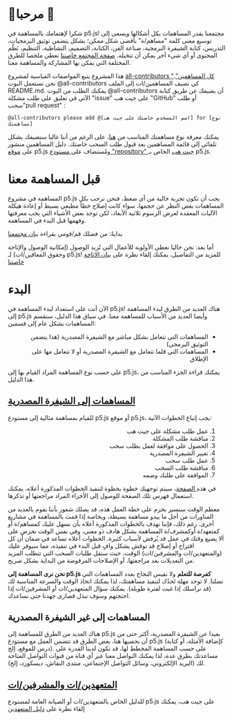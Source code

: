 # 🌸مرحبا 🌺
شكرا لإهتمامك بالمساهمة في p5.js! مجتمعنا يقدر المساهمات بكل أشكالها ويسعى إلى توسيع معنى كلمة "مساهم/ة" بأقصى شكل ممكن؛ بشكل يتضمن توثيق البرمجيات، التدريس، كتابة الشيفرة البرمجية، صناعة الفن، الكتابة، التصميم، النشاطية، التنظيم، نَظْم المحتوى أو أي شيء أخر يمكن أن تتخيله. [صفحة المجتمع خاصتنا](https://p5js.org/community/#contribute) تعطي ملخصا للطرق المختلفة التي يمكن بها المشاركة والمساهمة معنا. 

هذا المشروع يتبع المواصفات القياسية لمشروع [all-contributors "كل المساهمين"](https://github.com/kentcdodds/all-contributors). نحن نستعمل البوت  @all-contributors كي نضيف المساهمين/ات إلى الملف README.md. يمكنك الطلب من البوت  @all-contributors أن يضيفك عن طريق كتابة الآتي في تعليق على طلب مشكلة "issue" على جيت هب "GitHub" أو طلب سحب"pull request" : 
```
@all-contributors please add @[اسم المسخدم خاصتك على جيت هب] for [نوع مساهمتك]
```
يمكنك معرفة نوع مساهمتك المناسب من [هنا](https://allcontributors.org/docs/en/emoji-key)، على الرغم من أننا غالبا سنضيفك بشكل تلقائي إلى قائمة المساهمين بعد قبول طلب السحب خاصتك. دليل المساهمين منشور على [موقع](https://p5js.org/contributor-docs/#/) p5.js ومُستضاف على[ مستودع "repository" جيت هب](https://github.com/processing/p5.js/tree/main/contributor_docs) الخاص بـ p5.js.

# قبل المساهمة معنا
المساهمة في مشروع p5.js  يجب أن تكون تجربة خالية من أي ضغط، فنحن نرحب بكل المساهمات بغض النظر عن حجمها، سواء كانت إصلاح خطأ مطبعي بسيط أو إعادة هيكلة الآليات المعقدة لعرض الرسوم ثلاثية الأبعاد، لكن توجد بعض الأشياء التي يجب معرفتها وفهمها قبل البدء في المساهمة.

بدايةً: من فضلك قم/قومي بقراءة [بيان مجتمعنا](https://p5js.org/community/)

أما بعد: نحن حاليا نعطي الأولوية للأعمال التي تُزيد الوصول (إمكانية الوصول والإتاحة وحقوق المعاقين/ات) لـ p5.js! للمزيد من التفاصيل، يمكنك إلقاء نظرة على [بيان الإتاحة  خاصتنا](./access.md) 

# البدء

الآن أنت على استعداد لبدء المساهمة في p5.js! هناك العديد من الطرق لبدء المساهمة إلى p5.js وأيضا العديد من الأسباب للمساهمة معنا. في سياق هذا الدليل، سنقسم المساهمات بشكل عام إلى قسمين:

<ul dir="rtl">
    <li>المساهمات التي تتعامل بشكل مباشر مع الشيفرة المصدرية (هذا يتضمن التوثيق البرمجي)</li>
    <li>المساهمات التي قلما تتعامل مع الشيفرة المصدرية أو لا تتعامل مها على الإطلاق</li>
</ul>

على حسب نوع المساهمة المراد القيام بها إلى p5.js، يمكنك قراءة الجزء المناسب من هذا الدليل.

## [المساهمات إلى الشيفرة المصدرية](./contributor_guidelines.md)
للقيام بمساهمة مثالية إلى مستودع p5.js أو موقع p5.js، يجب إتباع الخطوات الآتية: 
<ol dir="rtl">
    <li>عمل طلب مشكلة على جيت هب</li>
    <li>مناقشة طلب المشكلة</li>
    <li>الحصول على موافقة لعمل بطلب سحب</li>
    <li>تغيير الشيفرة المصدرية</li>
    <li>عمل طلب سحب</li>
    <li>مناقشة طلب السحب</li>
    <li>الموافقة على طلبك وضمه</li>
</ol>

في هذه[ الصفحة](./contributor_guidelines.md)، سيتم توجهيك خطوة بخطوة لتنفيذ الخطوات المذكورة أعلاه، يمكنك استعمال فهرس تلك الصفحة للوصول إلى الأجزاء المراد مراجعتها أو تذكرها.

معظم الوقت سنسير بحزم على خطة العمل هذه، قد يصلك شعور بأننا نقوم بالعديد من المناورات من أجل ما يبدو مساهمة بسيطة، وبخاصة إذا قمت بالمساهمة في مشاريع أخرى. رغم ذلك، فإننا نهدف بالخطوات المذكورة أعلاه بأن نسهل عليك كمساهم/ة أو كمتعهد/ة أوكمشرف/ة المساهمة بشكل هادف ذو معنى، وفي نفس الوقت نحرص على ألا يضيع وقتك في عمل قد يُرفض لأسباب كثيرة. الخطوات أعلاه تساعد في ضمان أن كل اقتراح أو إصلاح قد نوقش بشكل وافٍ قبل البدء في تنفيذه، مما سيوفر عليك (والمتعهدين/ات والمشرفين/ات) الوقت، حيث ستقل طلبات السحب التي تتطلب المزيد من التعديلات بعد مراجعتها، أو الإصلاحات المرفوضة من البداية بشكل صريح.

**نحن نرى المساهمة إلى p5.js كفرصة للتعلم** ولا نقيس النجاح بعدد المساهمات التي تصلنا. لا توجد مهلة تَحدُك لتنفيذ مساهمتك، لذا يمكنك اتخاذ الوقت والسرعة المناسبة لك (قد نراسلك إذا غبت لفترة طويلة). يمكنك سؤال المتعهدين/ات أو المشرفين/ات إذا احتجتهم وسوف نبذل قصارى جهدنا حتى نساعدك.

## المساهمات إلى غير الشيفرة المصدرية
هناك العديد من الطرق للمساهمة إلى p5.js بعيدا عن الشيفرة المصدرية، أكثر حتى من أن نحصيها هنا، بعض الطرق قد تتضمن العمل مع مستودع p5.js (كإضافة الأمثلة، أو كتابة درس  للموقع، إلخ). على حسب المساهمة المخطط لها، قد تكون لدينا القدرة على مساعدتك بطرق عدة، لذا يمكنك التواصل معنا عبر أي قناة من قنوات التواصل المتاحة لك (البريد الإلكتروني، وسائل التواصل الإجتماعي، منتدى النقاش، ديسكورد، إلخ).

## [المتعهدين/ات والمشرفين/ات](./steward_guidelines.md)

للدليل الخاص بالمتعهدين/ات أو الصيانة العامة لمستودع p5.js على جيت هب، يمكنك إلقاء نظرة على [دليل المتعهدين](./steward_guidelines.md)

